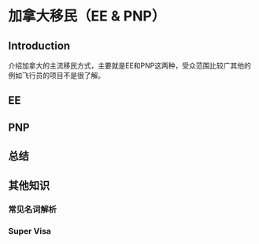 # 加拿大移民（EE & PNP）

## Introduction

介绍加拿大的主流移民方式，主要就是EE和PNP这两种，受众范围比较广其他的例如飞行员的项目不是很了解。

## EE

## PNP

## 总结

## 其他知识

### 常见名词解析

### Super Visa

